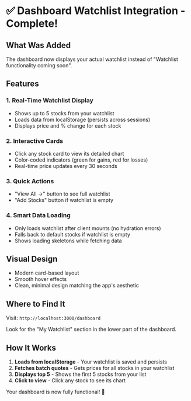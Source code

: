 # ✅ Dashboard Watchlist Integration - Complete!

## What Was Added

The dashboard now displays your actual watchlist instead of "Watchlist functionality coming soon".

## Features

### 1. **Real-Time Watchlist Display**
- Shows up to 5 stocks from your watchlist
- Loads data from localStorage (persists across sessions)
- Displays price and % change for each stock

### 2. **Interactive Cards**
- Click any stock card to view its detailed chart
- Color-coded indicators (green for gains, red for losses)
- Real-time price updates every 30 seconds

### 3. **Quick Actions**
- "View All →" button to see full watchlist
- "Add Stocks" button if watchlist is empty

### 4. **Smart Data Loading**
- Only loads watchlist after client mounts (no hydration errors)
- Falls back to default stocks if watchlist is empty
- Shows loading skeletons while fetching data

## Visual Design

- Modern card-based layout
- Smooth hover effects
- Clean, minimal design matching the app's aesthetic

## Where to Find It

Visit: `http://localhost:3000/dashboard`

Look for the "My Watchlist" section in the lower part of the dashboard.

## How It Works

1. **Loads from localStorage** - Your watchlist is saved and persists
2. **Fetches batch quotes** - Gets prices for all stocks in your watchlist
3. **Displays top 5** - Shows the first 5 stocks from your list
4. **Click to view** - Click any stock to see its chart

Your dashboard is now fully functional! 🎉

